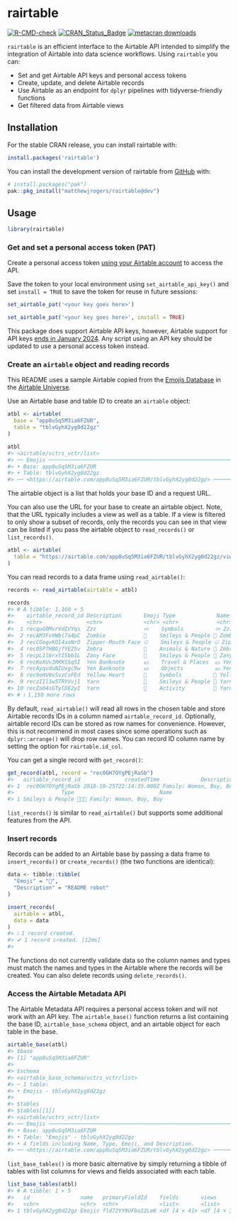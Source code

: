 
<!-- README.md is generated from README.Rmd. Please edit that file -->

# rairtable

<!-- badges: start -->

[![R-CMD-check](https://github.com/matthewjrogers/rairtable/workflows/R-CMD-check/badge.svg)](https://github.com/matthewjrogers/rairtable/actions)
[![CRAN_Status_Badge](https://www.r-pkg.org/badges/version/rairtable)](https://cran.r-project.org/package=rairtable)
[![metacran
downloads](https://cranlogs.r-pkg.org/badges/rairtable)](https://cran.r-project.org/package=rairtable)
<!-- badges: end -->

`rairtable` is an efficient interface to the Airtable API intended to
simplify the integration of Airtable into data science workflows. Using
`rairtable` you can:

- Set and get Airtable API keys and personal access tokens
- Create, update, and delete Airtable records
- Use Airtable as an endpoint for `dplyr` pipelines with
  tidyverse-friendly functions
- Get filtered data from Airtable views

## Installation

For the stable CRAN release, you can install rairtable with:

``` r
install.packages('rairtable')
```

You can install the development version of rairtable from
[GitHub](https://github.com/) with:

``` r
# install.packages("pak")
pak::pkg_install("matthewjrogers/rairtable@dev")
```

## Usage

``` r
library(rairtable)
```

### Get and set a personal access token (PAT)

Create a personal access token [using your Airtable
account](https://airtable.com/create/tokens) to access the API.

Save the token to your local environment using `set_airtable_api_key()`
and set `install = TRUE` to save the token for reuse in future sessions:

``` r
set_airtable_pat('<your key goes here>')

set_airtable_pat('<your key goes here>', install = TRUE)
```

This package does support Airtable API keys, however, Airtable support
for API keys [ends in January
2024](https://support.airtable.com/docs/airtable-api-key-deprecation-notice).
Any script using an API key should be updated to use a personal access
token instead.

### Create an `airtable` object and reading records

This README uses a sample Airtable copied from the [Emojis
Database](https://www.airtable.com/universe/exphjm5ifnV0bX4Kb/emojis-database)
in the [Airtable Universe](https://www.airtable.com/universe).

Use an Airtable base and table ID to create an `airtable` object:

``` r
atbl <- airtable(
  base = "app8uSq5M3ia6FZUR",
  table = "tblvGyhX2yg0d22gz"
)

atbl
#> <airtable/vctrs_vctr/list>
#> ── Emojis ──────────────────────────────────────────────────────────────────────
#> • Base: app8uSq5M3ia6FZUR
#> • Table: tblvGyhX2yg0d22gz
#> ── <https://airtable.com/app8uSq5M3ia6FZUR/tblvGyhX2yg0d22gz> ──────────────────
```

The airtable object is a list that holds your base ID and a request URL.

You can also use the URL for your base to create an airtable object.
Note, that the URL typically includes a view as well as a table. If a
view is filtered to only show a subset of records, only the records you
can see in that view can be listed if you pass the airtable object to
`read_records()` or `list_records()`.

``` r
atbl <- airtable(
  table = "https://airtable.com/app8uSq5M3ia6FZUR/tblvGyhX2yg0d22gz/viw4HALSnD2HQMOHs"
)
```

You can read records to a data frame using `read_airtable()`:

``` r
records <- read_airtable(airtable = atbl)

records
#> # A tibble: 1,160 × 5
#>    airtable_record_id Description       Emoji Type             Name             
#>    <chr>              <chr>             <chr> <chr>            <chr>            
#>  1 recquG0MvrVdIVYqs  Zzz               💤    Symbols          💤 Zzz           
#>  2 recAM3FvVWbi7a4pC  Zombie            🧟    Smileys & People 🧟 Zombie        
#>  3 recCGegvKOI4aoNrO  Zipper-Mouth Face 🤐    Smileys & People 🤐 Zipper-Mouth …
#>  4 rec0SP7HBGjfYE25v  Zebra             🦓    Animals & Nature 🦓 Zebra         
#>  5 recpL1l6rxtI5bb1L  Zany Face         🤪    Smileys & People 🤪 Zany Face     
#>  6 recKoXUv3RKKSSqSI  Yen Banknote      💴    Travel & Places  💴 Yen Banknote  
#>  7 recAyqvduNIUxgc9w  Yen Banknote      💴    Objects          💴 Yen Banknote  
#>  8 rec9oHV0vSvzCsFEd  Yellow Heart      💛    Symbols          💛 Yellow Heart  
#>  9 reczIIl1w5TRYVvj1  Yarn              🧶    Smileys & People 🧶 Yarn          
#> 10 recZa04sGTylDE2yI  Yarn              🧶    Activity         🧶 Yarn          
#> # ℹ 1,150 more rows
```

By default, `read_airtable()` will read all rows in the chosen table and
store Airtable records IDs in a column named `airtable_record_id`.
Optionally, airtable record IDs can be stored as row names for
convenience. However, this is not recommend in most cases since some
operations such as `dplyr::arrange()` will drop row names. You can
record ID column name by setting the option for `rairtable.id_col`.

You can get a single record with `get_record()`:

``` r
get_record(atbl, record = "rec0GH7OYgPEjRaSb")
#>   airtable_record_id              createdTime             Description  Emoji
#> 1  rec0GH7OYgPEjRaSb 2018-10-25T22:14:35.000Z Family: Woman, Boy, Boy 👩‍👦‍👦
#>               Type                           Name
#> 1 Smileys & People 👩‍👦‍👦 Family: Woman, Boy, Boy
```

`list_records()` is similar to `read_airtable()` but supports some
additional features from the API.

### Insert records

Records can be added to an Airtable base by passing a data frame to
`insert_records()` or `create_records()` (the two functions are
identical):

``` r
data <- tibble::tibble(
  "Emoji" = "🤖",
  "Description" = "README robot"
)

insert_records(
  airtable = atbl,
  data = data
)
#> ℹ 1 record created.
#> ✔ 1 record created. [12ms]
#> 
```

The functions do not currently validate data so the column names and
types must match the names and types in the Airtable where the records
will be created. You can also delete records using `delete_records()`.

### Access the Airtable Metadata API

The Airtable Metadata API requires a personal access token and will not
work with an API key. The `airtable_base()` function returns a list
containing the base ID, `airtable_base_schema` object, and an airtable
object for each table in the base.

``` r
airtable_base(atbl)
#> $base
#> [1] "app8uSq5M3ia6FZUR"
#> 
#> $schema
#> <airtable_base_schema/vctrs_vctr/list>
#> ─ 1 table:
#> • Emojis - tblvGyhX2yg0d22gz
#> 
#> $tables
#> $tables[[1]]
#> <airtable/vctrs_vctr/list>
#> ── Emojis ──────────────────────────────────────────────────────────────────────
#> • Base: app8uSq5M3ia6FZUR
#> • Table: "Emojis" - tblvGyhX2yg0d22gz
#> • 4 fields including Name, Type, Emoji, and Description.
#> ── <https://airtable.com/app8uSq5M3ia6FZUR/tblvGyhX2yg0d22gz> ──────────────────
```

`list_base_tables()` is more basic alternative by simply returning a
tibble of tables with list columns for views and fields associated with
each table.

``` r
list_base_tables(atbl)
#> # A tibble: 1 × 5
#>   id                name   primaryFieldId    fields       views       
#>   <chr>             <chr>  <chr>             <list>       <list>      
#> 1 tblvGyhX2yg0d22gz Emojis fld72YY9UFba12LeK <df [4 × 4]> <df [4 × 3]>
```
